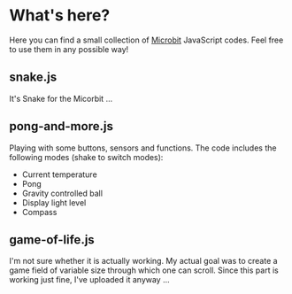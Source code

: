 # What's here?
Here you can find a small collection of [Microbit](https://microbit.org) JavaScript codes. Feel free to use them in any possible way!

## snake.js
It's Snake for the Micorbit ...

## pong-and-more.js
Playing with some buttons, sensors and functions. The code includes the following modes (shake to switch modes):
* Current temperature
* Pong
* Gravity controlled ball
* Display light level
* Compass

## game-of-life.js
I'm not sure whether it is actually working. My actual goal was to create a game field of variable size through which one can scroll. Since this part is working just fine, I've uploaded it anyway ...
